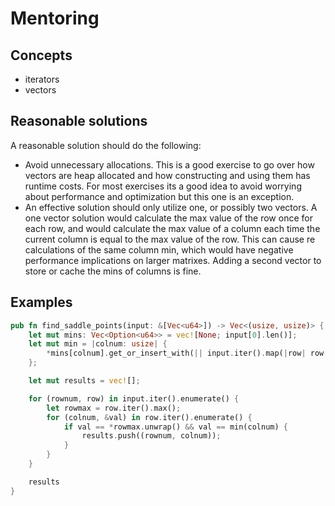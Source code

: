 # Mentoring

## Concepts

- iterators
- vectors

## Reasonable solutions

A reasonable solution should do the following:

- Avoid unnecessary allocations. This is a good exercise to go over how vectors
  are heap allocated and how constructing and using them has runtime costs.
  For most exercises its a good idea to avoid worrying about performance and
  optimization but this one is an exception.
- An effective solution should only utilize one, or possibly two vectors. A one
  vector solution would calculate the max value of the row once for each row,
  and would calculate the max value of a column each time the current column is
  equal to the max value of the row. This can cause re calculations of the same
  column min, which would have negative performance implications on larger
  matrixes. Adding a second vector to store or cache the mins of columns is
  fine.

## Examples

```rust
pub fn find_saddle_points(input: &[Vec<u64>]) -> Vec<(usize, usize)> {
    let mut mins: Vec<Option<u64>> = vec![None; input[0].len()];
    let mut min = |colnum: usize| {
        *mins[colnum].get_or_insert_with(|| input.iter().map(|row| row[colnum]).min().unwrap())
    };

    let mut results = vec![];

    for (rownum, row) in input.iter().enumerate() {
        let rowmax = row.iter().max();
        for (colnum, &val) in row.iter().enumerate() {
            if val == *rowmax.unwrap() && val == min(colnum) {
                results.push((rownum, colnum));
            }
        }
    }

    results
}
```
